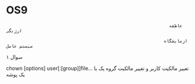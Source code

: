 # OS9

                                                                  عاطفه ارژنگی
                                                                  
                                                                ازمایشگاه سیستم عامل
                                                                
 
 سوال ۱
 
 chown [options] user[:[group]]file...
                                                    تغییر مالکیت کاربر و تغییر مالکیت گروه یک یا یک پوشه  
                                        
                                        
